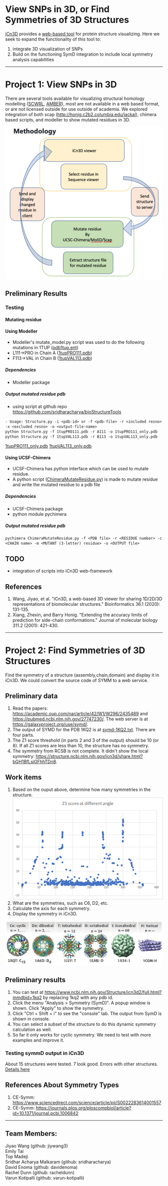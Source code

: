 # View SNPs in 3D, or Find Symmetries of 3D Structures

[iCn3D](https://github.com/ncbi/icn3d) provides a [web-based tool](https://www.ncbi.nlm.nih.gov/Structure/icn3d/full.html?mmdbid=1TUP&showanno=1&show2d=1&showsets=1) for protein structure visualizing. Here we seek to expand the functionality of this tool to:
1. integrate 3D visualization of SNPs
2. Build on the functioning SymD integration to include local symmetry analysis capabilities

---

# Project 1: View SNPs in 3D
There are several tools available for visualizing structural homology modelling ([SCWRL](http://dunbrack.fccc.edu/scwrl4/SCWRL4.php), [AMBER](https://ambermd.org/)), most are not available in a web based format, or are not licensed outside for use outside of academia. We explored integration of both scap (http://honig.c2b2.columbia.edu/jackal), chimera based scripts, and modeller to show mutated residues in 3D.


![Methodology](project1/flowchart.png)

## Preliminary Results

### Testing 

#### Mutating residue

#### Using Modeller
- Modeller's mutate\_model.py script was used to do the following mutations in 1TUP ([pdb1tup.ent](project1/pdb1tup.ent))
- L111-\>PRO in Chain A ([1tupPRO111.pdb](project1/1tupPRO111.pdb))
- F113-\>VAL in Chain B ([1tupVAL113.pdb](project1/1tupVAL113.pdb))

##### Dependencies
- Modeller package

##### Output mutated residue pdb
- using script at github repo https://github.com/sridharacharya/bioStructureTools
```
- Usage: Structure.py -i <pdb-id> or -f <pdb-file> -r <included resno> -x <excluded resno> -o <output-file-name>
python Structure.py -f 1tupPRO111.pdb -r A111 -o 1tupPRO111_only.pdb 
python Structure.py -f 1tupVAL113.pdb -r B113 -o 1tupVAL113_only.pdb 
```
[1tupPRO111_only.pdb](project1/1tupPRO111_only.pdb)
[1tupVAL113_only.pdb](project1/1tupVAL113_only.pdb)

#### Using UCSF-Chimera
- UCSF-Chimera has python interface which can be used to mutate residue. 
- A python script ([ChimeraMutateResidue.py](project1/ChimeraMutateResidue.py)) is made to mutate residue and write the mutated residue to a pdb file

##### Dependencies
- UCSF-Chimera package
- python module pychimera

##### Output mutated residue pdb
```
pychimera ChimeraMutateResidue.py -f <PDB file> -r <RESIDUE number> -c <CHAIN name> -m <MUTANT (3-letter) residue> -o <OUTPUT file>
```

## TODO
- integration of scripts into iCn3D web-framework


## References
1. Wang, Jiyao, et al. "iCn3D, a web-based 3D viewer for sharing 1D/2D/3D representations of biomolecular structures." Bioinformatics 36.1 (2020): 131-135.
2. Xiang, Zhexin, and Barry Honig. "Extending the accuracy limits of prediction for side-chain conformations." Journal of molecular biology 311.2 (2001): 421-430.

---

# Project 2: Find Symmetries of 3D Structures
Find the symmetry of a structure (assembly,chain,domain) and display it in iCn3D. We could convert the source code of SYMM to a web service.

## Preliminary data
1. Read the papers: https://academic.oup.com/nar/article/42/W1/W296/2435489 and https://pubmed.ncbi.nlm.nih.gov/27747230/. The web server is at https://galaxyproject.org/use/symd/.
2. The output of SYMD for the PDB 1KQ2 is at [symd-1KQ2.txt](https://github.com/STRIDES-Codes/Find-Symmetries-of-3D-Structures/blob/main/symd-1KQ2.txt). There are four parts. 
3. The Z1 score threshold (in parts 2 and 3 of the output) should be 10 (or 8). If all Z1 scores are less than 10, the structure has no symmetry.
4. The symmetry from RCSB is not complete. It didn't show the local symmetry: https://structure.ncbi.nlm.nih.gov/icn3d/share.html?bGH1BfLsiGFhhTDn8.

## Work items
1. Based on the ouput above, determine how many symmetries in the structure.
![Z1 scores](https://github.com/STRIDES-Codes/Find-Symmetries-of-3D-Structures/blob/main/z1score_angle.png?raw=true)
2. What are the symmetries, such as C6, D2, etc.
3. Calculate the axis for each symmetry.
4. Display the symmetry in iCn3D.


![Symmetry Types](https://github.com/STRIDES-Codes/Find-Symmetries-of-3D-Structures/blob/main/symmetriescategory-horizontal.jpg?raw=true)

## Preliminary results
1. You can test at https://www.ncbi.nlm.nih.gov/Structure/icn3d2/full.html?mmdbid=1kq2 by replacing 1kq2 with any pdb id. 
2. Click the menu "Analysis > Symmetry (SymD)". A popup window is shown. Click "Apply" to show the symmetry.
3. Click "Ctrl + Shift + i" to see the "console" tab. The output from SymD is shown in console.
4. You can select a subset of the structure to do this dynamic symmetry calculation as well.
5. So far it only works for cyclic symmetry. We need to test with more examples and improve it.

### Testing symmD output in iCn3D
About 15 structures were tested. 7 look good. Errors with other structures.
[Details here](project2/icn3d.symm.tests.pdf)

## References About Symmetry Types
1. CE-Symm: https://www.sciencedirect.com/science/article/pii/S0022283614001557
2. CE-Symm: https://journals.plos.org/ploscompbiol/article?id=10.1371/journal.pcbi.1006842

---

## Team Members:
Jiyao Wang (github: jiywang3)  
Emily Tai  
Top Madeji  
Sridhar Acharya Malkaram (github: sridharacharya)  
David Enoma (github: davidenoma)  
Rachel Dunn (github: racheldunn)  
Varun Kotipalli (github: varun-kotipalli)
